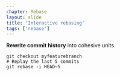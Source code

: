 ```yaml
---
chapter: Rebase
layout: slide
title: 'Interactive rebasing'
tags: ['rebase']
---
```


__Rewrite commit history__ into cohesive units

	git checkout myfeaturebranch
	# Replay the last 5 commits
	git rebase -i HEAD~5